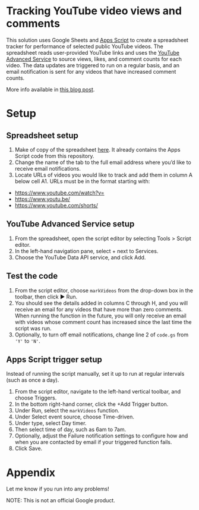 # Tracking YouTube video views and comments
This solution uses Google Sheets and [Apps Script](https://developers.google.com/apps-script/overview) to create a spreadsheet tracker for performance of selected public YouTube videos. The spreadsheet reads user-provided YouTube links and uses the [YouTube Advanced Service](https://developers.google.com/apps-script/advanced/youtube) to source views, likes, and comment counts for each video. The data updates are triggered to run on a regular basis, and an email notification is sent for any videos that have increased comment counts.

More info available in [this blog post](https://medium.com/@presactlyalicia/automating-youtube-comment-notifications-using-google-sheets-d5c09aa7f636).


# Setup
## Spreadsheet setup
1. Make of copy of the spreadsheet [here](https://docs.google.com/spreadsheets/d/1GmtwCchbubqBqjUNQN9QB8ni0v5h-CtPczT--4l1J2w/copy). It already contains the Apps Script code from this repository.
2. Change the name of the tab to the full email address where you’d like to receive email notifications. 
3. Locate URLs of videos you would like to track and add them in column A below cell A1. URLs must be in the format starting with: 
* https://www.youtube.com/watch?v=  
* https://www.youtu.be/ 
* https://www.youtube.com/shorts/

## YouTube Advanced Service setup
1. From the spreadsheet, open the script editor by selecting Tools > Script editor.
2. In the left-hand navigation pane, select + next to Services.
3. Choose the YouTube Data API service, and click Add.

## Test the code
1. From the script editor, choose `markVideos` from the drop-down box in the toolbar, then click ▶ Run.
2. You should see the details added in columns C through H, and you will receive an email for any videos that have more than zero comments. When running the function in the future, you will only receive an email with videos whose comment count has increased since the last time the script was run.
3. Optionally, to turn off email notifications, change line 2 of `code.gs` from `'Y'` to `'N'`.

## Apps Script trigger setup 
Instead of running the script manually, set it up to run at regular intervals (such as once a day).
1. From the script editor, navigate to the left-hand vertical toolbar, and choose Triggers.
2. In the bottom right-hand corner, click the +Add Trigger button.
3. Under Run, select the `markVideos` function.
4. Under Select event source, choose Time-driven.
5. Under type, select Day timer.
6. Then select time of day, such as 6am to 7am.
7. Optionally, adjust the Failure notification settings to configure how and when you are contacted by email if your triggered function fails.
7. Click Save.

# Appendix
Let me know if you run into any problems!

NOTE: This is not an official Google product.
